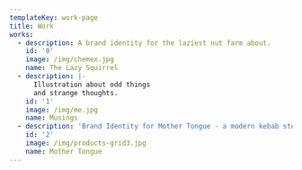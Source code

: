 ```yaml
---
templateKey: work-page
title: Work
works:
  - description: A brand identity for the laziest nut farm about.
    id: '0'
    image: /img/chemex.jpg
    name: The Lazy Squirrel
  - description: |-
      Illustration about odd things
      and strange thoughts.
    id: '1'
    image: /img/me.jpg
    name: Musings
  - description: 'Brand Identity for Mother Tongue - a modern kebab store. '
    id: '2'
    image: /img/products-grid3.jpg
    name: Mother Tongue
---
```


